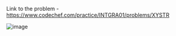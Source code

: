 Link to the problem - https://www.codechef.com/practice/INTGRA01/problems/XYSTR



![image](https://github.com/Haleshot/Competitive-Programming/assets/57552973/8ec878fa-81ac-4b06-8a80-7cfd81667d9d)
